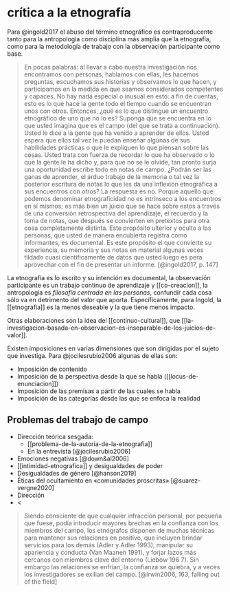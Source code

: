 # crítica a la etnografía
Para @ingold2017 el abuso del término etnográfico es contraproducente tanto para la antropología como disciplina más amplia que la etnografía, como para la metodología de trabajo con la observación participante como base.

>En pocas palabras: al llevar a cabo nuestra investigación nos encontramos con personas, hablamos con ellas, les hacemos preguntas, escuchamos sus historias y observamos lo que hacen, y participamos en la medida en que seamos considerados competentes y capaces. No hay nada especial o inusual en esto: a fin de cuentas, esto es lo que hace la gente todo el tiempo cuando se encuentran unos con otros. Entonces, ¿qué es lo que distingue un encuentro etnográfico de uno que no lo es? Suponga que se encuentra en lo que usted imagina que es el campo (del que se trata a continuación). Usted le dice a la gente que ha venido a aprender de ellos. Usted espera que ellos tal vez le puedan enseñar algunas de sus habilidades prácticas o que le expliquen lo que piensan sobre las cosas. Usted trata con fuerza de recordar lo que ha observado o lo que la gente le ha dicho y, para que no se le olvide, tan pronto surja una oportunidad escribe todo en notas de campo. ¿Podrán ser las ganas de aprender, el arduo trabajo de la memoria o tal vez la posterior escritura de notas lo que les da una inflexión etnográfica a sus encuentros con otros? La respuesta es no. Porque aquello que podemos denominar etnograficidad no es intrínseco a los encuentros en sí mismos; es más bien un juicio que se hace sobre estos a través de una conversión retrospectiva del aprendizaje, el recuerdo y la toma de notas, que después se convierten en pretextos para otra cosa completamente distinta. Este propósito ulterior y oculto a las personas, que usted de manera encubierta registra como informantes, es documental. Es este propósito el que convierte su experiencia, su memoria y sus notas en material algunas veces tildado cuasi científicamente de datos que usted luego es pera aprovechar con el fin de presentar un informe. [@ingold2017, p. 147]

La etnografía es lo escrito y su intención es documental, la observación participante es un trabajo continuo de aprendizaje y [[co-creacion]], la antropología es *filosofía centrada en las personas*, confundir cada cosa sólo va en detrimento del valor que aporta. Específicamente, para Ingold, la [[etnografia]] es la menos deseable y la que tiene menos impacto.

Otras elaboraciones son la idea del [[continuo-cultural]], que [[la-investigacion-basada-en-observacion-es-inseparable-de-los-juicios-de-valor]].

Existen imposiciones en varias dimensiones que son dirigidas por el sujeto que investiga. Para @jocilesrubio2006 algunas de ellas son:

- Imposición de contenido
- Imposición de la perspectiva desde la que se habla ([[locus-de-enunciacion]])
- Imposición de las premisas a partir de las cuales se habla
- Imposición de las categorías desde las que se enfoca la realidad

## Problemas del trabajo de campo

- Dirección teórica sesgada:
    - [[problema-de-la-autoria-de-la-etnografia]]
    - En la entrevista [@jocilesrubio2006]
- Emociones negativas [@down&al2006]
- [[intimidad-etnografica]] y desigualdades de poder
- Desigualdades de género [@hanson2019]
- Éticas del ocultamiento en «comunidades proscritas» [@suarez-vergne2020]
- Dirección
- <

>Siendo consciente de que cualquier infracción personal, por pequeña que fuese, podía introducir mayores brechas en la confianza con los miembros del campo, los etnógrafos disponen de muchas técnicas para mantener sus relaciones en positivo, que incluyen brindar servicios para los demás (Adler y Adler 1993), manipular su apariencia y conducta (Van Maanen 1991), y forjar lazos más cercanos con miembros clave del entorno (Liebow 196 7). Sin embargo las relaciones se enfrían, la confianza se quiebra, y a veces los investigadores se exilian del campo. [@irwin2006, 163, falling out of the field]